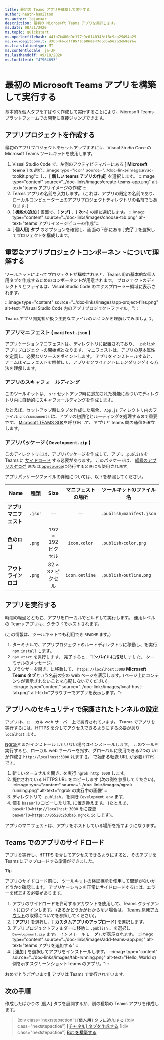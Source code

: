 ```yaml
---
title: 最初の Teams アプリを構築して実行する
author: heath-hamilton
ms.author: lajanuar
description: 最初の Microsoft Teams アプリを実行します。
ms.date: 08/31/2020
ms.topic: quickstart
ms.openlocfilehash: 441b70480d9c177e9c6140342df8c9ea29494a29
ms.sourcegitcommit: d3bb4bbcdff9545c9869647dcdbe563a2db868be
ms.translationtype: MT
ms.contentlocale: ja-JP
ms.lasthandoff: 09/18/2020
ms.locfileid: "47964693"
---
```

# <a name="build-and-run-your-first-microsoft-teams-app"></a>最初の Microsoft Teams アプリを構築して実行する

基本的な個人タブをすばやく作成して実行することにより、Microsoft Teams プラットフォームでの開発に直接ジャンプできます。

## <a name="create-your-app-project"></a>アプリプロジェクトを作成する

最初のアプリプロジェクトをセットアップするには、Visual Studio Code の Microsoft Teams ツールキットを使用します。

1. Visual Studio Code で、左側のアクティビティバーにある [ **Microsoft teams** ] を選択 :::image type="icon" source="../doc-links/images/vsc-toolkit.png"::: し、[ **新しい teams アプリの作成**] を選択します。
:::image type="content" source="../doc-links/images/create-teams-app.png" alt-text="teams アプリイメージの作成":::
1. Teams アプリの名前を入力します。 (これは、アプリの既定の名前であり、ローカルコンピューター上のアプリプロジェクトディレクトリの名前でもあります。)
1. [ **機能の追加** ] 画面で、[ **タブ]** 、[ **次へ**] の順に選択します。
:::image type="content" source="../doc-links/images/choose-tab.png" alt-text="teams アプリイメージビューの作成":::
1. [ **個人用] タブ** のオプションを確認し、画面の下部にある [ **完了** ] を選択してプロジェクトを構成します。

## <a name="understand-important-app-project-components"></a>重要なアプリプロジェクトコンポーネントについて理解する

ツールキットによってプロジェクトが構成されると、Teams 用の基本的な個人用タブを作成するためのコンポーネントが用意されます。 プロジェクトのディレクトリとファイルは、Visual Studio Code のエクスプローラー領域に表示されます。

:::image type="content" source="../doc-links/images/app-project-files.png" alt-text="Visual Studio Code 内のアプリプロジェクトファイル。":::

Teams アプリ開発者が扱う主要なファイルのいくつかを理解してみましょう。

### <a name="app-manifest-manifestjson"></a>アプリマニフェスト ( `manifest.json` )

アプリケーションマニフェストは、ディレクトリに配置されており、 `.publish` アプリプロジェクトの開始点となります。 マニフェストは、アプリの基本属性を定義し、必要なリソースをポイントします。 アプリをインストールすると、チームはマニフェストを解析して、アプリをクライアントにレンダリングする方法を理解します。

### <a name="app-scaffolding"></a>アプリのスキャフォールディング

このツールキットは、 `src` セットアップ時に追加された機能に基づいてディレクトリ内に自動的にスキャフォールディングを作成します。

たとえば、セットアップ時にタブを作成した場合、 `App.js` ディレクトリ内のファイル `src/components` は、アプリの初期化とルーティングを処理するので重要です。 [Microsoft TEAMS SDK](../../tabs/how-to/using-teams-client-sdk.md)を呼び出して、アプリと teams 間の通信を確立します。

### <a name="app-package-developmentzip"></a>アプリパッケージ ( `Development.zip` )

このディレクトリには、アプリパッケージを作成して、アプリ `.publish` を Teams に [サイドロード](../../concepts/deploy-and-publish/overview.md#upload-your-app-directly) する必要があります。 このパッケージは、 [組織のアプリカタログ](../../concepts/deploy-and-publish/overview.md#publish-to-your-organizations-app-catalog) または [appsource](../../concepts/deploy-and-publish/appsource/publish.md)に発行するときにも使用されます。

アプリパッケージファイルの詳細については、以下を参照してください。

|Name|種類|Size|マニフェストの場所|ツールキットのファイル名|
|---|---|:---:|:---:|-----|
|**アプリマニフェスト**|`.json`| — | — |`.publish/manifest.json`|
|**色のロゴ**|`.png`|192 &times; 192 ピクセル|`icon.color`|`.publish/color.png`|
|**アウトラインロゴ**|`.png`|32 &times; 32 ピクセル|`icon.outline`|`.publish/outline.png`|

## <a name="run-your-app"></a>アプリを実行する

時間の経過とともに、アプリをローカルでビルドして実行します。 運用レベルの Teams アプリは、クラウドでホストされます。

(この情報は、ツールキットでも利用でき `README` ます。)

1. ターミナルで、アプリプロジェクトのルートディレクトリに移動し、を実行 `npm install` します。
1. `npm start` を実行します。 完了すると、**コンパイルに成功**しました。 ターミナルのメッセージ。
1. ブラウザーを開き、に移動して、 `https://localhost:3000` **Microsoft Teams タブ**という名前の空の web ページを表示します。(ページ上にコンテンツが表示されないことを心配しないでください)。<br/>
   :::image type="content" source="../doc-links/images/local-host-tab.png" alt-text="ブラウザーでアプリを表示します。":::

## <a name="set-up-a-secure-tunnel-to-your-app"></a>アプリへのセキュリティで保護されたトンネルの設定

アプリは、ローカル web サーバー上で実行されています。 Teams でアプリを実行するには、HTTPS を介してアクセスできるようにする必要があり `localhost` ます。

[Ngrok](https://ngrok.com/download)をまだインストールしていない場合はインストールします。 このツールを実行すると、ローカル web サーバーを指す、グローバルに使用できる2つの Url が作成さ `http://localhost:3000` れます ()。 で始まる転送 URL が必要 `HTTPS` です。

1. 新しいターミナルを開き、を実行 `ngrok http 3000` します。
1. 提供されている HTTPS URL をコピーします (次の例を参照してください)。
:::image type="content" source="../doc-links/images/ngrok-running.png" alt-text="ngrok の実行中の画像":::
1. ディレクトリで `.publish` 、を開き `Development.env` ます。
1. 値を `baseUrl0` コピーした URL に置き換えます。 (たとえば、 `baseUrl0=http://localhost:3000` をに変更 `baseUrl0=https://85528b2b3ba5.ngrok.io` します)。

アプリのマニフェストは、アプリをホストしている場所を指すようになります。

## <a name="sideload-your-app-in-teams"></a>Teams でのアプリのサイドロード

アプリを実行し、HTTPS を介してアクセスできるようにすると、そのアプリを Teams にアップロードする準備ができました。

> [!TIP]
> アプリのサイドロード前に、 [ツールキットの検証機能](../../concepts/deploy-and-publish/appsource/prepare/submission-checklist.md#teams-app-validation-tool)を使用して問題がないかどうかを確認します。 アプリケーションを正常にサイドロードするには、エラーを修正する必要があります。

1. アプリのサイドロードを許可するアカウントを使用して、Teams クライアントにログインします。 (あるかどうかがわからない場合は、 [Teams 開発アカウント](../build-your-first-app/building-real-world-app.md#set-up-your-development-account)の取得についてを参照してください)。
1. [ **アプリ**] を選択し、[ **カスタムアプリのアップロード**] を選択します。
1. アプリプロジェクトフォルダーに移動し `.publish` 、を選択し `Development.zip` ます。 インストールモーダルが表示されます。
:::image type="content" source="../doc-links/images/add-teams-app.png" alt-text="teams アプリを追加する":::
1. [ **追加** ] を選択してアプリをインストールします。
:::image type="content" source="../doc-links/images/tab-running.png" alt-text="Hello, World の例を示すスクリーンショットTeams のアプリ。":::

おめでとうございます🎉 アプリは Teams で実行されています。

## <a name="next-step"></a>次の手順

作成したばかりの [個人] タブを展開するか、別の種類の Teams アプリを作成します。

> [!div class="nextstepaction"]
> [[個人用] タブに追加する](../build-your-first-app/add-personal-tab.md)
> [!div class="nextstepaction"]
> [[チャネル] タブを作成する](../build-your-first-app/add-channel-tab.md)
> [!div class="nextstepaction"]
> [Bot を構築する](../build-your-first-app/add-bot.md)
